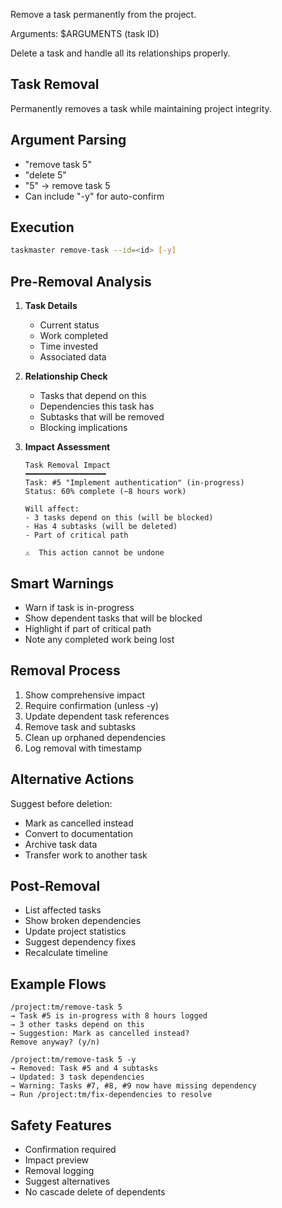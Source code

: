 Remove a task permanently from the project.

Arguments: $ARGUMENTS (task ID)

Delete a task and handle all its relationships properly.

## Task Removal

Permanently removes a task while maintaining project integrity.

## Argument Parsing

- "remove task 5"
- "delete 5"
- "5" → remove task 5
- Can include "-y" for auto-confirm

## Execution

```bash
taskmaster remove-task --id=<id> [-y]
```

## Pre-Removal Analysis

1. **Task Details**
   - Current status
   - Work completed
   - Time invested
   - Associated data

2. **Relationship Check**
   - Tasks that depend on this
   - Dependencies this task has
   - Subtasks that will be removed
   - Blocking implications

3. **Impact Assessment**
   ```
   Task Removal Impact
   ━━━━━━━━━━━━━━━━━━
   Task: #5 "Implement authentication" (in-progress)
   Status: 60% complete (~8 hours work)
   
   Will affect:
   - 3 tasks depend on this (will be blocked)
   - Has 4 subtasks (will be deleted)
   - Part of critical path
   
   ⚠️  This action cannot be undone
   ```

## Smart Warnings

- Warn if task is in-progress
- Show dependent tasks that will be blocked
- Highlight if part of critical path
- Note any completed work being lost

## Removal Process

1. Show comprehensive impact
2. Require confirmation (unless -y)
3. Update dependent task references
4. Remove task and subtasks
5. Clean up orphaned dependencies
6. Log removal with timestamp

## Alternative Actions

Suggest before deletion:
- Mark as cancelled instead
- Convert to documentation
- Archive task data
- Transfer work to another task

## Post-Removal

- List affected tasks
- Show broken dependencies
- Update project statistics
- Suggest dependency fixes
- Recalculate timeline

## Example Flows

```
/project:tm/remove-task 5
→ Task #5 is in-progress with 8 hours logged
→ 3 other tasks depend on this
→ Suggestion: Mark as cancelled instead?
Remove anyway? (y/n)

/project:tm/remove-task 5 -y
→ Removed: Task #5 and 4 subtasks
→ Updated: 3 task dependencies
→ Warning: Tasks #7, #8, #9 now have missing dependency
→ Run /project:tm/fix-dependencies to resolve
```

## Safety Features

- Confirmation required
- Impact preview
- Removal logging
- Suggest alternatives
- No cascade delete of dependents